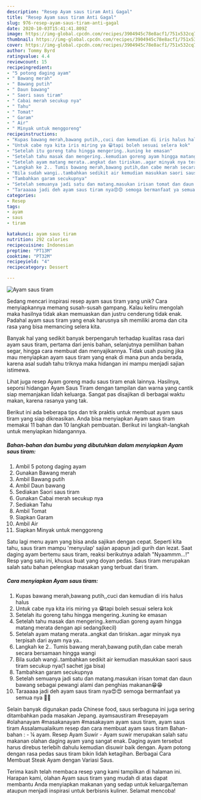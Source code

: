 ```yaml
---
description: "Resep Ayam saus tiram Anti Gagal"
title: "Resep Ayam saus tiram Anti Gagal"
slug: 976-resep-ayam-saus-tiram-anti-gagal
date: 2020-10-03T15:41:41.809Z
image: https://img-global.cpcdn.com/recipes/3904945c78e8acf1/751x532cq70/ayam-saus-tiram-foto-resep-utama.jpg
thumbnail: https://img-global.cpcdn.com/recipes/3904945c78e8acf1/751x532cq70/ayam-saus-tiram-foto-resep-utama.jpg
cover: https://img-global.cpcdn.com/recipes/3904945c78e8acf1/751x532cq70/ayam-saus-tiram-foto-resep-utama.jpg
author: Tommy Byrd
ratingvalue: 4.4
reviewcount: 15
recipeingredient:
- "5 potong daging ayam"
- " Bawang merah"
- " Bawang putih"
- " Daun bawang"
- " Saori saus tiram"
- " Cabai merah secukup nya"
- " Tahu"
- " Tomat"
- " Garam"
- " Air"
- " Minyak untuk menggoreng"
recipeinstructions:
- "Kupas bawang merah,bawang putih,,cuci dan kemudian di iris halus halus"
- "Untuk cabe nya kita iris miring ya 😁tapi boleh sesuai selera kok"
- "Setelah itu goreng tahu hingga mengering..kuning ke emasan"
- "Setelah tahu masak dan mengering..kemudian goreng ayam hingga matang merata dengan api sedang(kecil)"
- "Setelah ayam matang merata..angkat dan tiriskan..agar minyak nya terpisah dari ayam nya ya.."
- "Langkah ke 2.. Tumis bawang merah,bawang putih,dan cabe merah secara bersamaan hingga wangi"
- "Bila sudah wangi..tambahkan sedikit air kemudian masukkan saori saus tiram secukup nya(1 sachet jga bisa)"
- "Tambahkan garam secukupnya"
- "Setelah semuanya jadi satu dan matang.masukan irisan tomat dan daun bawang sebagai pewangi alami dan penghias makanan😁😁"
- "Taraaaaa jadi deh ayam saus tiram nya😍😍 semoga bermanfaat ya semua nya 🙏🙏"
categories:
- Resep
tags:
- ayam
- saus
- tiram

katakunci: ayam saus tiram 
nutrition: 292 calories
recipecuisine: Indonesian
preptime: "PT13M"
cooktime: "PT32M"
recipeyield: "4"
recipecategory: Dessert

---
```



![Ayam saus tiram](https://img-global.cpcdn.com/recipes/3904945c78e8acf1/751x532cq70/ayam-saus-tiram-foto-resep-utama.jpg)

Sedang mencari inspirasi resep ayam saus tiram yang unik? Cara menyiapkannya memang susah-susah gampang. Kalau keliru mengolah maka hasilnya tidak akan memuaskan dan justru cenderung tidak enak. Padahal ayam saus tiram yang enak harusnya sih memiliki aroma dan cita rasa yang bisa memancing selera kita.

Banyak hal yang sedikit banyak berpengaruh terhadap kualitas rasa dari ayam saus tiram, pertama dari jenis bahan, selanjutnya pemilihan bahan segar, hingga cara membuat dan menyajikannya. Tidak usah pusing jika mau menyiapkan ayam saus tiram yang enak di mana pun anda berada, karena asal sudah tahu triknya maka hidangan ini mampu menjadi sajian istimewa.

Lihat juga resep Ayam goreng madu saus tiram enak lainnya. Hasilnya, seporsi hidangan Ayam Saus Tiram dengan tampilan dan warna yang cantik siap memanjakan lidah keluarga. Sangat pas disajikan di berbagai waktu makan, karena rasanya yang tak.


Berikut ini ada beberapa tips dan trik praktis untuk membuat ayam saus tiram yang siap dikreasikan. Anda bisa menyiapkan Ayam saus tiram memakai 11 bahan dan 10 langkah pembuatan. Berikut ini langkah-langkah untuk menyiapkan hidangannya.

<!--inarticleads1-->

##### Bahan-bahan dan bumbu yang dibutuhkan dalam menyiapkan Ayam saus tiram:

1. Ambil 5 potong daging ayam
1. Gunakan  Bawang merah
1. Ambil  Bawang putih
1. Ambil  Daun bawang
1. Sediakan  Saori saus tiram
1. Gunakan  Cabai merah secukup nya
1. Sediakan  Tahu
1. Ambil  Tomat
1. Siapkan  Garam
1. Ambil  Air
1. Siapkan  Minyak untuk menggoreng


Satu lagi menu ayam yang bisa anda sajikan dengan cepat. Seperti kita tahu, saus tiram mampu &#39;menyulap&#39; sajian apapun jadi gurih dan lezat. Saat daging ayam bertemu saus tiram, reaksi berikutnya adalah &#34;Nyaammm…!&#34; Resp yang satu ini, khusus buat yang doyan pedas. Saus tiram merupakan salah satu bahan pelengkap masakan yang terbuat dari tiram. 

<!--inarticleads2-->

##### Cara menyiapkan Ayam saus tiram:

1. Kupas bawang merah,bawang putih,,cuci dan kemudian di iris halus halus
1. Untuk cabe nya kita iris miring ya 😁tapi boleh sesuai selera kok
1. Setelah itu goreng tahu hingga mengering..kuning ke emasan
1. Setelah tahu masak dan mengering..kemudian goreng ayam hingga matang merata dengan api sedang(kecil)
1. Setelah ayam matang merata..angkat dan tiriskan..agar minyak nya terpisah dari ayam nya ya..
1. Langkah ke 2.. Tumis bawang merah,bawang putih,dan cabe merah secara bersamaan hingga wangi
1. Bila sudah wangi..tambahkan sedikit air kemudian masukkan saori saus tiram secukup nya(1 sachet jga bisa)
1. Tambahkan garam secukupnya
1. Setelah semuanya jadi satu dan matang.masukan irisan tomat dan daun bawang sebagai pewangi alami dan penghias makanan😁😁
1. Taraaaaa jadi deh ayam saus tiram nya😍😍 semoga bermanfaat ya semua nya 🙏🙏


Selain banyak digunakan pada Chinese food, saus serbaguna ini juga sering ditambahkan pada masakan Jepang. ayamsaustiram #resepayam #olahanayam #masakanayam #masakayam ayam saus tiram, ayam saus tiram Assalamualaikum resep dan cara membuat ayam saus tiram Bahan-bahan : - ¼ ayam. Resep Ayam Suwir - Ayam suwir merupakan salah satu makanan olahan daging ayam yang sangat enak. Daging ayam tersebut harus direbus terlebih dahulu kemudian disuwir baik dengan. Ayam potong dengan rasa pedas saus tiram bikin lidah ketagihan. Berbagai Cara Membuat Steak Ayam dengan Variasi Saus. 

Terima kasih telah membaca resep yang kami tampilkan di halaman ini. Harapan kami, olahan Ayam saus tiram yang mudah di atas dapat membantu Anda menyiapkan makanan yang sedap untuk keluarga/teman ataupun menjadi inspirasi untuk berbisnis kuliner. Selamat mencoba!

